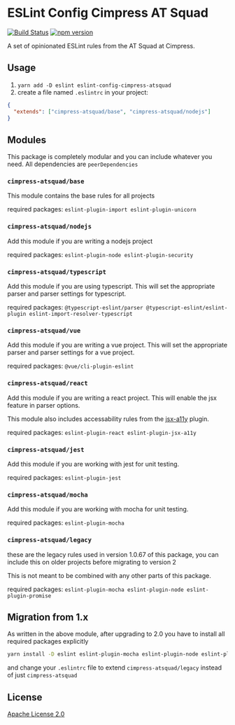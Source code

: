 # ESLint Config Cimpress AT Squad
[![Build Status](https://travis-ci.org/Cimpress-MCP/eslint-config-cimpress-atsquad.svg?branch=master)](https://travis-ci.org/Cimpress-MCP/eslint-config-cimpress-atsquad)
[![npm version](https://badge.fury.io/js/eslint-config-cimpress-atsquad.svg)](https://www.npmjs.com/package/eslint-config-cimpress-atsquad)

A set of opinionated ESLint rules from the AT Squad at Cimpress.

## Usage
1. `yarn add -D eslint eslint-config-cimpress-atsquad`
2. create a file named `.eslintrc` in your project:

```json
{
  "extends": ["cimpress-atsquad/base", "cimpress-atsquad/nodejs"]
}
```

## Modules
This package is completely modular and you can include whatever you need. All dependencies are `peerDependencies`

### `cimpress-atsquad/base`
This module contains the base rules for all projects

required packages: `eslint-plugin-import eslint-plugin-unicorn`

### `cimpress-atsquad/nodejs`
Add this module if you are writing a nodejs project

required packages: `eslint-plugin-node eslint-plugin-security`

### `cimpress-atsquad/typescript`
Add this module if you are using typescript. This will set the appropriate parser and parser settings for typescript.

required packages: `@typescript-eslint/parser @typescript-eslint/eslint-plugin eslint-import-resolver-typescript`

### `cimpress-atsquad/vue`
Add this module if you are writing a vue project. This will set the appropriate parser and parser settings for a vue project.

required packages: `@vue/cli-plugin-eslint`

### `cimpress-atsquad/react`
Add this module if you are writing a react project. This will enable the jsx feature in parser options.

This module also includes accessability rules from the [jsx-a11y](https://www.npmjs.com/package/eslint-plugin-jsx-a11y) plugin.

required packages: `eslint-plugin-react eslint-plugin-jsx-a11y`

### `cimpress-atsquad/jest`
Add this module if you are working with jest for unit testing.

required packages: `eslint-plugin-jest`

### `cimpress-atsquad/mocha`
Add this module if you are working with mocha for unit testing.

required packages: `eslint-plugin-mocha`

### `cimpress-atsquad/legacy`
these are the legacy rules used in version 1.0.67 of this package, you can include this on older projects before migrating to version 2

This is not meant to be combined with any other parts of this package.

required packages: `eslint-plugin-mocha eslint-plugin-node eslint-plugin-promise`

## Migration from 1.x

As written in the above module, after upgrading to 2.0 you have to install all required packages explicitly

```bash
yarn install -D eslint eslint-plugin-mocha eslint-plugin-node eslint-plugin-promise
```

and change your `.eslintrc` file to extend `cimpress-atsquad/legacy` instead of just `cimpress-atsquad`

## License

[Apache License 2.0](./LICENSE)
